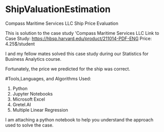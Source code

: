 # ShipValuationEstimation
Compass Maritime Services LLC Ship Price Evaluation

This is solution to the case study 'Compass Maritime Services LLC 
Link to Case Study: https://hbsp.harvard.edu/product/211014-PDF-ENG
Price: 4.25$/student

I and my fellow mates solved this case study during our Statistics for Business Analytics course.

Fortunately, the price we predicted for the ship was correct.

#Tools,Languages, and Algorithms Used:
1. Python
2. Jupyter Notebooks
3. Microsoft Excel
4. Gretel.AI
5. Multiple Linear Regression

I am attaching a python notebook to help you understand the approach used to solve the case.
